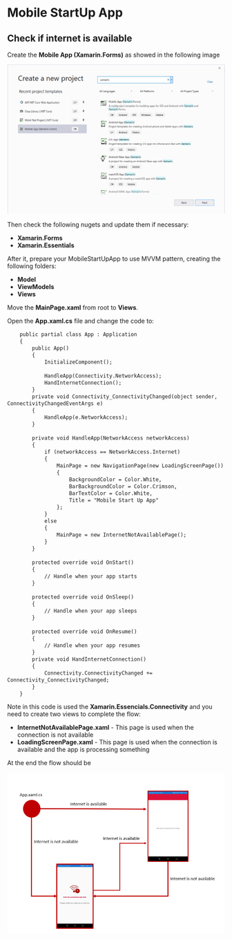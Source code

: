 # Mobile StartUp App

## Check if internet is available

Create the **Mobile App (Xamarin.Forms)** as showed in the following image


<MTMarkdownOptions output='html4'>
	<a href="enei.pt"><img src="../images/CreateMobileApp.XamForms.png"/></a>
</MTMarkdownOptions>



Then check the following nugets and update them if necessary:

* **Xamarin.Forms**
* **Xamarin.Essentials**

After it, prepare your MobileStartUpApp to use MVVM pattern, creating the following folders:

* **Model**
* **ViewModels**
* **Views**

Move the **MainPage.xaml** from root to **Views**.

Open the **App.xaml.cs** file and change the code to:


        public partial class App : Application
        {
            public App()
            {
                InitializeComponent();           
                       
                HandleApp(Connectivity.NetworkAccess);
                HandInternetConnection();
            }
            private void Connectivity_ConnectivityChanged(object sender, ConnectivityChangedEventArgs e)
            {
                HandleApp(e.NetworkAccess);
            }

            private void HandleApp(NetworkAccess networkAccess)
            {
                if (networkAccess == NetworkAccess.Internet)
                {
                    MainPage = new NavigationPage(new LoadingScreenPage())
                    {
                        BackgroundColor = Color.White,
                        BarBackgroundColor = Color.Crimson,
                        BarTextColor = Color.White,
                        Title = "Mobile Start Up App"
                    };
                }
                else
                {
                    MainPage = new InternetNotAvailablePage();              
                }
            }

            protected override void OnStart()
            {
                // Handle when your app starts
            }

            protected override void OnSleep()
            {
                // Handle when your app sleeps
            }

            protected override void OnResume()
            {
                // Handle when your app resumes
            }
            private void HandInternetConnection()
            {
                Connectivity.ConnectivityChanged += Connectivity_ConnectivityChanged;
            }
        }

Note in this code is used the **Xamarin.Essencials.Connectivity** and you need to create two views to complete the flow:

* **InternetNotAvailablePage.xaml** - This page is used when the connection is not available
* **LoadingScreenPage.xaml** -  This page is used when the connection is available and the app is processing something


At the end the flow should be

<MTMarkdownOptions output='html4'>
	<a href="enei.pt"><img src="../images/Flow-internetisnotavailable.png"/></a>
</MTMarkdownOptions>